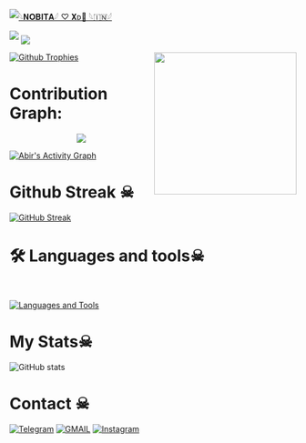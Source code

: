 [![𓆩𝐍𝐎𝐁𝐈𝐓𝐀𓆪 ♡ 𝐗ᴅ🪽 𓆩🇮🇳𓆪](https://github-stats-alpha.vercel.app/api?username=nobitalovez "NOBITAXD")](https://github-stats-alpha.vercel.app/api?username=ekvillainop "NOBITAXD")
                                                          
  
<img src="https://readme-typing-svg.herokuapp.com?color=00FF00&width=420&lines=🌿+WELCOME+TO+MY+PROFILE+🥀+🪽">


<!--
nobitalovez/NOOB-x- is a ✨ _special_ ✨ repository because its README.md (this file) appears on your GitHub profile.



<p align="center">
    <b>ᴠɪsɪᴛᴏʀs</b><br>
 -->    <img align="middle" src="https://profile-counter.glitch.me/DAXXTEAM/count.svg" />
</p>
<!---
nobitalovez/Evo-x- is a ✨ special ✨ repository because its README.md (this file) appears on your GitHub profile.
You can click the Preview link to take a look at your changes.
--->
<img align="right" height="250" src="https://i.imgflip.com/65efzo.gif"  />







  [![Github Trophies](https://github-profile-trophy.vercel.app/?username=nobitalovez&theme=transparent&no-bg=true&margin-w=15&margin-h=10&row=1&column=6&count_private=true)](https://t.me/NOBI7A)
  


# Contribution Graph:


<p align="center">
  <a href="https://github.com/nobitalovez">
    <img src="https://github-readme-streak-stats.herokuapp.com/?user=nobitalovez#version3"/>
  </a>
</p>
<a href="https://github.com/"><img alt="Abir's Activity Graph" src="https://ghactivity.mrayush.me/graph?username=nobitalovez&bg_color=1F222E&color=F8D866&line=F85D7F&point=FFFFFF&hide_border=true" /></a>



# Github Streak ☠︎︎

  [![GitHub Streak](https://streak-stats.demolab.com?user=ekvillainop&theme=radical&border_radius=5&date_format=j%20M%5B%20Y%5D&fire=FF8100)](https://t.me/NOBI7A)

# 🛠️ Languages and tools☠︎︎
</br>

[![Languages and Tools](https://skillicons.dev/icons?i=androidstudio,bash,vscode,docker,git,github,linux,heroku,arduino,redis,mongodb,java,html,py,c,ts,js,deno,flutter,fastapi&perline=10)](https://t.me/NOBI7A)



# My Stats☠︎︎
![ GitHub stats](https://github-readme-stats.vercel.app/api?username=nobitalovez&show_icons=true&theme=radical)

# Contact ☠︎︎
<a href="https://t.me/NOBI7A"><img title="Telegram" src="https://img.shields.io/badge/Telegram-%23000000.svg?&style=for-the-badge&logo=telegram&logoColor=61DAFB"></a>
<a href="https://mail.google.com/mail/?view=cm&fs=1&to=shahidpb13@gmail.com"><img title="GMAIL" src="https://img.shields.io/badge/Gmail-D14836?style=for-the-badge&logo=gmail&logoColor=white"></a>
<a href="https://instagram.com/Nobita_lovez"><img title="Instagram" src="https://img.shields.io/badge/instagram-%23E4405F.svg?&style=for-the-badge&logo=instagram&logoColor=white"></a>
